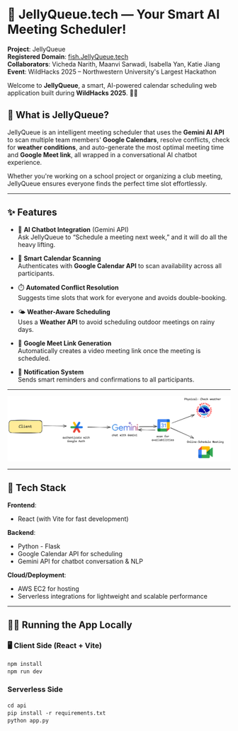 # 🪼 JellyQueue.tech — Your Smart AI Meeting Scheduler!

**Project**: JellyQueue <br>
**Registered Domain**: [fish.JellyQueue.tech](https://fish.jellyqueue.tech/) <br>
**Collaborators**: Vicheda Narith, Maanvi Sarwadi, Isabella Yan, Katie Jiang <br>
**Event**: WildHacks 2025 – Northwestern University's Largest Hackathon <br>

Welcome to **JellyQueue**, a smart, AI-powered calendar scheduling web application built during **WildHacks 2025**. 🧠📆

## 🚀 What is JellyQueue?

JellyQueue is an intelligent meeting scheduler that uses the **Gemini AI API** to scan multiple team members' **Google Calendars**, resolve conflicts, check for **weather conditions**, and auto-generate the most optimal meeting time and **Google Meet link**, all wrapped in a conversational AI chatbot experience.

Whether you're working on a school project or organizing a club meeting, JellyQueue ensures everyone finds the perfect time slot effortlessly.

---

## ✨ Features

- 🧠 **AI Chatbot Integration** (Gemini API)  
  Ask JellyQueue to “Schedule a meeting next week,” and it will do all the heavy lifting.

- 📅 **Smart Calendar Scanning**  
  Authenticates with **Google Calendar API** to scan availability across all participants.

- ⏱️ **Automated Conflict Resolution**  
  Suggests time slots that work for everyone and avoids double-booking.

- 🌤️ **Weather-Aware Scheduling**  
  Uses a **Weather API** to avoid scheduling outdoor meetings on rainy days.

- 📎 **Google Meet Link Generation**  
  Automatically creates a video meeting link once the meeting is scheduled.

- 🔔 **Notification System**  
  Sends smart reminders and confirmations to all participants.

---

![Diagram of API interactions](https://github.com/ysilksa/jellyqueue/blob/main/public/jellyqueue.png)

---

## 🔧 Tech Stack

**Frontend**:  
- React (with Vite for fast development)  

**Backend**:  
- Python - Flask
- Google Calendar API for scheduling  
- Gemini API for chatbot conversation & NLP  

**Cloud/Deployment**:  
- AWS EC2 for hosting  
- Serverless integrations for lightweight and scalable performance

---

## 🧑‍💻 Running the App Locally

### 🖥️ Client Side (React + Vite)
`npm install` <br>
`npm run dev` <br>

### Serverless Side
`cd api` <br>
`pip install -r requirements.txt` <br>
`python app.py` <br>
